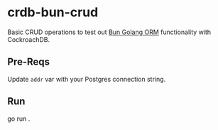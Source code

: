 # crdb-bun-crud
Basic CRUD operations to test out [Bun Golang ORM](https://bun.uptrace.dev/) functionality with CockroachDB.

## Pre-Reqs
Update `addr` var with your Postgres connection string.

## Run
go run . 
